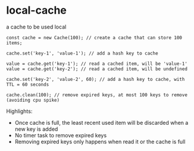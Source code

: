 # local-cache
a cache to be used local
```
const cache = new Cache(100); // create a cache that can store 100 items;

cache.set('key-1', 'value-1'); // add a hash key to cache

value = cache.get('key-1'); // read a cached item, will be 'value-1'
value = cache.get('key-2'); // read a cached item, will be undefined

cache.set('key-2', 'value-2', 60); // add a hash key to cache, with TTL = 60 seconds

cache.clean(100); // remove expired keys, at most 100 keys to remove (avoiding cpu spike)

```
Highlights:
- Once cache is full, the least recent used item will be discarded when a new key is added
- No timer task to remove expired keys
- Removing expired keys only happens when read it or the cache is full
